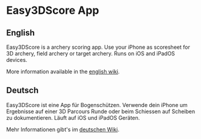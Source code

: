 # Easy3DScore App

## English
Easy3DScore is a archery scoring app. Use your iPhone as scoresheet for 3D archery, field archery or target archery.
Runs on iOS and iPadOS devices.

More information available in the [english wiki](https://github.com/dsasp/Easy3DScoreSupport/wiki/English-Version).

## Deutsch
Easy3DScore ist eine App für Bogenschützen. Verwende dein iPhone um Ergebnisse auf einer 3D Parcours Runde oder beim Schiessen auf Scheiben zu dokumentieren. 
Läuft auf iOS und iPadOS Geräten.

Mehr Informationen gibt's im [deutschen Wiki](https://github.com/dsasp/Easy3DScoreSupport/wiki/Deutsche-Version).

